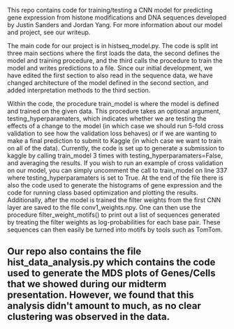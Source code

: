 This repo contains code for training/testing a CNN model for predicting gene expression from histone modifications and DNA sequences developed by Justin Sanders and Jordan Yang. For more information about our model and project, see our writeup.

The main code for our project is in histseq_model.py. The code is split int three main sections where the first loads the data, the second defines the model and training procedure, and the third calls the procedure to train the model and writes predictions to a file. Since our initial development, we have edited the first section to also read in the sequence data, we have changed architecture of the model defined in the second section, and added interpretation methods to the third section.

Within the code, the procedure train_model is where the model is defined and trained on the given data. This procedure takes an optional argument, testing_hyperparamaters, which indicates whether we are testing the effects of a change to the model (in which case we should run 5-fold cross validation to see how the validation loss behaves) or if we are wanting to make a final prediction to submit to Kaggle (in which case we want to train on all of the data). Currently, the code is set up to generate a submission to kaggle by calling train_model 3 times with testing_hyperparamaters=False, and averaging the results. If you wish to run an example of cross validation on our model, you can simply uncomment the call to train_model on line 337 where testing_hyperparamaters is set to True. At the end of the file there is also the code used to generate the histograms of gene expression and the code for running class based optimization and plotting the results. Additionally, after the model is trained the filter weights from the first CNN layer are saved to the file conv1_weights.npy. One can then use the procedure filter_weight_motifs() to print out a list of sequences generated by treating the filter weights as log-probabilities for each base pair. These sequences can then easily be turned into motifs by tools such as TomTom.

Our repo also contains the file hist_data_analysis.py which contains the code used to generate the MDS plots of Genes/Cells that we showed during our midterm presentation. However, we found that this analysis didn't amount to much, as no clear clustering was observed in the data.
---
